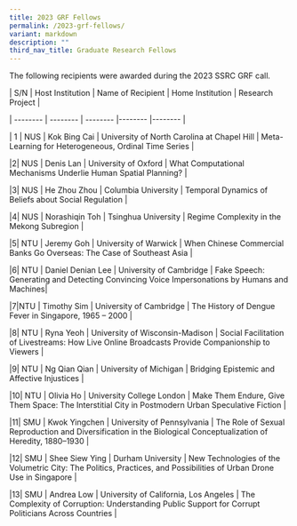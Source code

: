 ```yaml
---
title: 2023 GRF Fellows
permalink: /2023-grf-fellows/
variant: markdown
description: ""
third_nav_title: Graduate Research Fellows
---
```

<p>The following recipients were awarded during the 2023 SSRC GRF call.</p>
<p>| S/N | Host Institution | Name of Recipient | Home Institution | Research
Project |</p>
<p>| -------- | -------- | -------- |-------- |-------- |</p>
<p>| 1 | NUS | Kok Bing Cai | University of North Carolina at Chapel Hill
| Meta-Learning for Heterogeneous, Ordinal Time Series |</p>
<p>|2| NUS | Denis Lan | University of Oxford | What Computational Mechanisms
Underlie Human Spatial Planning? |</p>
<p>|3| NUS | He Zhou Zhou | Columbia University | Temporal Dynamics of Beliefs
about Social Regulation |</p>
<p>|4| NUS | Norashiqin Toh | Tsinghua University | Regime Complexity in
the Mekong Subregion |</p>
<p>|5| NTU | Jeremy Goh | University of Warwick | When Chinese Commercial
Banks Go Overseas: The Case of Southeast Asia |</p>
<p>|6| NTU | Daniel Denian Lee | University of Cambridge | Fake Speech: Generating
and Detecting Convincing Voice Impersonations by Humans and Machines|</p>
<p>|7|NTU | Timothy Sim | University of Cambridge | The History of Dengue
Fever in Singapore, 1965 – 2000 |</p>
<p>|8| NTU | Ryna Yeoh | University of Wisconsin-Madison | Social Facilitation
of Livestreams: How Live Online Broadcasts Provide Companionship to Viewers
|</p>
<p>|9| NTU | Ng Qian Qian | University of Michigan | Bridging Epistemic and
Affective Injustices |</p>
<p>|10| NTU | Olivia Ho | University College London | Make Them Endure, Give
Them Space: The Interstitial City in Postmodern Urban Speculative Fiction
|</p>
<p>|11| SMU | Kwok Yingchen | University of Pennsylvania | The Role of Sexual
Reproduction and Diversification in the Biological Conceptualization of
Heredity, 1880–1930 |</p>
<p>|12| SMU | Shee Siew Ying | Durham University | New Technologies of the
Volumetric City: The Politics, Practices, and Possibilities of Urban Drone
Use in Singapore |</p>
<p>|13| SMU | Andrea Low | University of California, Los Angeles | The Complexity
of Corruption: Understanding Public Support for Corrupt Politicians Across
Countries |</p>
<p></p>
<p></p>
<p></p>
<p></p>